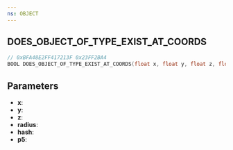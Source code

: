 ```yaml
---
ns: OBJECT
---
```

## DOES_OBJECT_OF_TYPE_EXIST_AT_COORDS

```c
// 0xBFA48E2FF417213F 0x23FF2BA4
BOOL DOES_OBJECT_OF_TYPE_EXIST_AT_COORDS(float x, float y, float z, float radius, Hash hash, BOOL p5);
```

## Parameters
* **x**:
* **y**:
* **z**:
* **radius**:
* **hash**:
* **p5**:
